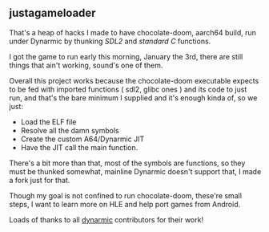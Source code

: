 justagameloader
---------------
That's a heap of hacks I made to have chocolate-doom, aarch64 build, run under Dynarmic by thunking *SDL2* and *standard C* functions.

I got the game to run early this morning, January the 3rd, there are still things that ain't working, sound's one of them.

Overall this project works because the chocolate-doom executable expects to be fed with imported functions ( sdl2, glibc ones ) and its code to just run, and that's the bare minimum I supplied and it's enough kinda of, so we just:

- Load the ELF file
- Resolve all the damn symbols
- Create the custom A64/Dynarmic JIT
- Have the JIT call the main function.

There's a bit more than that, most of the symbols are functions, so they must be thunked somewhat, mainline Dynarmic doesn't support that, I made a fork just for that.

Though my goal is not confined to run chocolate-doom, these're small steps, I want to learn more on HLE and help port games from Android.

Loads of thanks to all [dynarmic](https://github.com/merryhime/dynarmic) contributors for their work!